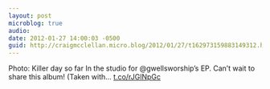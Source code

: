 ```yaml
---
layout: post
microblog: true
audio: 
date: 2012-01-27 14:00:03 -0500
guid: http://craigmcclellan.micro.blog/2012/01/27/t162973159883149312.html
---
```

Photo: Killer day so far In the studio for @gwellsworship’s EP. Can’t wait to share this album! (Taken with... [t.co/rJGlNpGc](http://t.co/rJGlNpGc)
